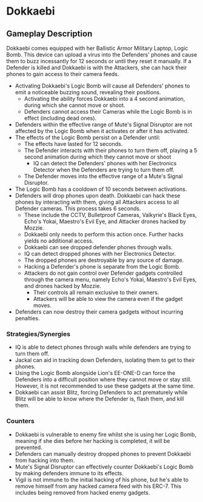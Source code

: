 # Dokkaebi

## Gameplay Description

Dokkaebi comes equipped with her Ballistic Armor Military Laptop, Logic Bomb. This device can upload a virus into the Defenders' phones and cause them to buzz incessantly for 12 seconds or until they reset it manually. If a Defender is killed and Dokkaebi is with the Attackers, she can hack their phones to gain access to their camera feeds.

- Activating Dokkaebi's Logic Bomb will cause all Defenders' phones to emit a noticeable buzzing sound, revealing their positions.
  - Activating the ability forces Dokkaebi into a 4 second animation, during which she cannot move or shoot.
  - Defenders cannot access their Cameras while the Logic Bomb is in effect (including dead ones).
- Defenders within the effective range of Mute's Signal Disruptor are not affected by the Logic Bomb when it activates or after it has activated.
- The effects of the Logic Bomb persist on a Defender until:
  - The effects have lasted for 12 seconds.
  - The Defender interacts with their phones to turn them off, playing a 5 second animation during which they cannot move or shoot
    - IQ can detect the Defenders' phones with her Electronics Detector when the Defenders are trying to turn them off.
  - The Defender moves into the effective range of a Mute's Signal Disruptor.
- The Logic Bomb has a cooldown of 10 seconds between activations.
- Defenders will drop phones upon death. Dokkaebi can hack these phones by interacting with them, giving all Attackers access to all Defender cameras. This process takes 6 seconds.
  - These include the CCTV, Bulletproof Cameras, Valkyrie's Black Eyes, Echo's Yokai, Maestro's Evil Eye, and Attacker drones hacked by Mozzie.
  - Dokkaebi only needs to perform this action once. Further hacks yields no additional access.
  - Dokkaebi can see dropped defender phones through walls.
  - IQ can detect dropped phones with her Electronics Detector.
  - The dropped phones are destroyable by any source of damage.
  - Hacking a Defender's phone is separate from the Logic Bomb.
  - Attackers do not gain control over Defender gadgets controlled through the camera menu, namely Echo's Yokai, Maestro's Evil Eyes, and drones hacked by Mozzie.
    - Their controls all remain exclusive to their owners.
    - Attackers will be able to view the camera even if the gadget moves.
- Defenders can now destroy their camera gadgets without incurring penalties.

### Strategies/Synergies

- IQ is able to detect phones through walls while defenders are trying to turn them off.
- Jackal can aid in tracking down Defenders, isolating them to get to their phones.
- Using the Logic Bomb alongside Lion's EE-ONE-D can force the Defenders into a difficult position where they cannot move or stay still. However, it is not recommended to use these gadgets at the same time.
- Dokkaebi can assist Blitz, forcing Defenders to act prematurely while Blitz will be able to know where the Defender is, flash them, and kill them.

### Counters

- Dokkaebi is vulnerable to enemy fire whilst she is using her Logic Bomb, meaning if she dies before her hacking is completed, it will be prevented.
- Defenders can manually destroy dropped phones to prevent Dokkaebi from hacking into them.
- Mute's Signal Disruptor can effectively counter Dokkaebi's Logic Bomb by making defenders immune to its effects.
- Vigil is not immune to the initial hacking of his phone, but he's able to remove himself from any hacked camera feed with his ERC-7. This includes being removed from hacked enemy gadgets.
